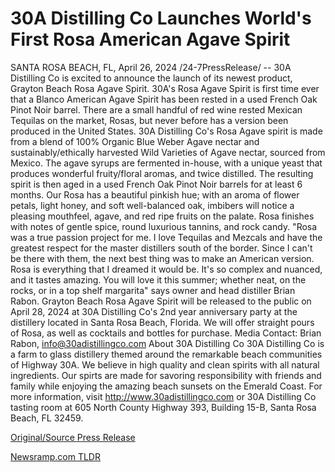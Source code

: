 # 30A Distilling Co Launches World's First Rosa American Agave Spirit

SANTA ROSA BEACH, FL, April 26, 2024 /24-7PressRelease/ -- 30A Distilling Co is excited to announce the launch of its newest product, Grayton Beach Rosa Agave Spirit. 30A's Rosa Agave Spirit is first time ever that a Blanco American Agave Spirit has been rested in a used French Oak Pinot Noir barrel.  There are a small handful of red wine rested Mexican Tequilas on the market, Rosas, but never before has a version been produced in the United States.  30A Distilling Co's Rosa Agave spirit is made from a blend of 100% Organic Blue Weber Agave nectar and sustainably/ethically harvested Wild Varieties of Agave nectar, sourced from Mexico. The agave syrups are fermented in-house, with a unique yeast that produces wonderful fruity/floral aromas, and twice distilled. The resulting spirit is then aged in a used French Oak Pinot Noir barrels for at least 6 months.  Our Rosa has a beautiful pinkish hue; with an aroma of flower petals, light honey, and soft well-balanced oak, imbibers will notice a pleasing mouthfeel, agave, and red ripe fruits on the palate. Rosa finishes with notes of gentle spice, round luxurious tannins, and rock candy.  "Rosa was a true passion project for me. I love Tequilas and Mezcals and have the greatest respect for the master distillers south of the border. Since I can't be there with them, the next best thing was to make an American version. Rosa is everything that I dreamed it would be. It's so complex and nuanced, and it tastes amazing. You will love it this summer; whether neat, on the rocks, or in a top shelf margarita" says owner and head distiller Brian Rabon.  Grayton Beach Rosa Agave Spirit will be released to the public on April 28, 2024 at 30A Distilling Co's 2nd year anniversary party at the distillery located in Santa Rosa Beach, Florida. We will offer straight pours of Rosa, as well as cocktails and bottles for purchase.  Media Contact: Brian Rabon, info@30adistillingco.com  About 30A Distilling Co 30A Distilling Co is a farm to glass distillery themed around the remarkable beach communities of Highway 30A. We believe in high quality and clean spirits with all natural ingredients. Our spirts are made for savoring responsibility with friends and family while enjoying the amazing beach sunsets on the Emerald Coast. For more information, visit http://www.30adistillingco.com or 30A Distilling Co tasting room at 605 North County Highway 393, Building 15-B, Santa Rosa Beach, FL 32459. 

[Original/Source Press Release](https://www.24-7pressrelease.com/press-release/510402/30a-distilling-co-launches-worlds-first-rosa-american-agave-spirit) 

[Newsramp.com TLDR](https://newsramp.com/None) 